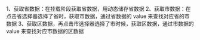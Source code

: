 <!--动态渲染选择器数据 -->
1、获取省数据：在挂载阶段获取省数据，用动态储存省数据
2、获取市数据：在点击省选择器选择了省时，获取市数据，通过省数据的 value 来查找对应省的市数据
3、获取区数据，再点击市选择器选择了市时候，获取区数据，通过市数据的 value 来查找对应市数据的区数据
